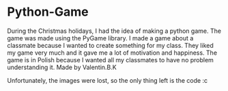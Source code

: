 # Python-Game


During the Christmas holidays, I had the idea of making a python game. The game was made using the PyGame library.
I made a game about a classmate because I wanted to create something for my class. They liked my game very much and it gave me a lot of motivation and happiness.
The game is in Polish because I wanted all my classmates to have no problem understanding it. 
Made by Valentin.B.K


Unfortunately, the images were lost, so the only thing left is the code :c
